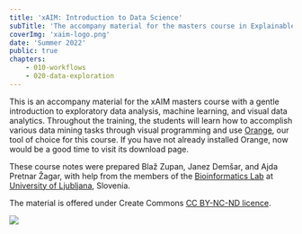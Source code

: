 ```yaml
---
title: 'xAIM: Introduction to Data Science'
subTitle: 'The accompany material for the masters course in Explainable artificial intelligence in healthcare management (xAIM)'
coverImg: 'xaim-logo.png'
date: 'Summer 2022'
public: true
chapters:
    - 010-workflows
    - 020-data-exploration
---
```


This is an accompany material for the xAIM masters course with a gentle introduction to exploratory data analysis, machine learning, and visual data analytics. Throughout the training, the students will learn how to accomplish various data mining tasks through visual programming and use [Orange](http://orangedatamining.com), our tool of choice for this course. If you have not already installed Orange, now would be a good time to visit its download page.

These course notes were prepared Blaž Zupan, Janez Demšar, and Ajda Pretnar Žagar, with help from the members of the [Bioinformatics Lab](http://biolab.si) at [University of Ljubljana](http://www.uni-lj.si), Slovenia.

The material is offered under Create Commons [CC BY-NC-ND licence](https://creativecommons.org/licenses/by-nc-nd/4.0/).

![](cc-by-nc-nd.png)